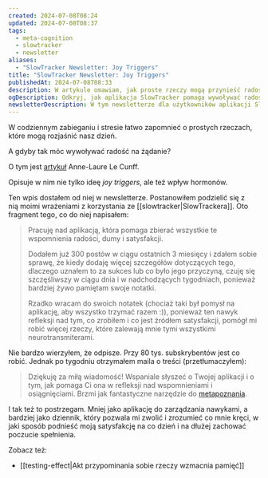 ```yaml
---
created: 2024-07-08T08:24
updated: 2024-07-08T08:37
tags:
  - meta-cognition
  - slowtracker
  - newsletter
aliases:
  - "SlowTracker Newsletter: Joy Triggers"
title: "SlowTracker Newsletter: Joy Triggers"
publishedAt: 2024-07-08T08:33
description: W artykule omawiam, jak proste rzeczy mogą przynieść radość w codziennym życiu. Dowiesz się, jak wywoływać radość na żądanie i jakie korzyści niesie refleksja nad wspomnieniami dzięki aplikacji SlowTracker.
ogDescription: Odkryj, jak aplikacja SlowTracker pomaga wywoływać radość na żądanie i cieszyć się codziennymi sukcesami.
newsletterDescription: W tym newsletterze dla użytkowników aplikacji SlowTracker dzielę się refleksjami na temat wywoływania radości na żądanie. Dowiedz się, jak aplikacja pomaga zbierać wspomnienia radości i dumy, co przekłada się na większą satysfakcję każdego dnia.
---
```

W codziennym zabieganiu i stresie łatwo zapomnieć o prostych rzeczach, które mogą rozjaśnić nasz dzień.

A gdyby tak móc wywoływać radość na żądanie?

O tym jest [artykuł](https://nesslabs.com/joy-triggers) Anne-Laure Le Cunff.

Opisuje w nim nie tylko ideę *joy triggers*, ale też wpływ hormonów.

Ten wpis dostałem od niej w newsletterze. Postanowiłem podzielić się z nią moimi wrażeniami z korzystania ze [[slowtracker|SlowTrackera]]. Oto fragment tego, co do niej napisałem:

> Pracuję nad aplikacją, która pomaga zbierać wszystkie te wspomnienia radości, dumy i satysfakcji.
> 
> Dodałem już 300 postów w ciągu ostatnich 3 miesięcy i zdałem sobie sprawę, że kiedy dodaję więcej szczegółów dotyczących tego, dlaczego uznałem to za sukces lub co było jego przyczyną, czuję się szczęśliwszy w ciągu dnia i w nadchodzących tygodniach, ponieważ bardziej żywo pamiętam swoje notatki.
> 
> Rzadko wracam do swoich notatek (chociaż taki był pomysł na aplikację, aby wszystko trzymać razem :)), ponieważ ten nawyk refleksji nad tym, co zrobiłem i co jest źródłem satysfakcji, pomógł mi robić więcej rzeczy, które zalewają mnie tymi wszystkimi neurotransmiterami.

Nie bardzo wierzyłem, że odpisze. Przy 80 tys. subskrybentów jest co robić. Jednak po tygodniu otrzymałem maila o treści (przetłumaczyłem):

> Dziękuję za miłą wiadomość! Wspaniale słyszeć o Twojej aplikacji i o tym, jak pomaga Ci ona w refleksji nad wspomnieniami i osiągnięciami. Brzmi jak fantastyczne narzędzie do [​metapoznania​](https://pl.wikipedia.org/wiki/Metapoznanie).

I tak też to postrzegam. Mniej jako aplikację do zarządzania nawykami, a bardziej jako dziennik, który pozwala mi zwolić i zrozumieć co mnie kręci, w jaki sposób podnieść moją satysfakcję na co dzień i na dłużej zachować poczucie spełnienia.

Zobacz też:
- [[testing-effect|Akt przypominania sobie rzeczy wzmacnia pamięć]]